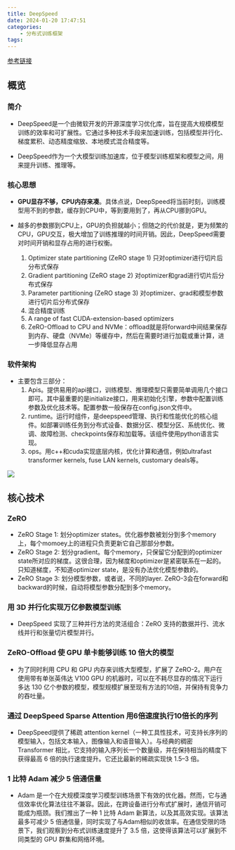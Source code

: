 ```yaml
---
title: DeepSpeed
date: 2024-01-20 17:47:51
categories:
    - 分布式训练框架
tags:
---
```


[参考链接](https://blog.csdn.net/zwqjoy/article/details/130732601)

## 概览

### 简介

- DeepSpeed是一个由微软开发的开源深度学习优化库，旨在提高大规模模型训练的效率和可扩展性。它通过多种技术手段来加速训练，包括模型并行化、梯度累积、动态精度缩放、本地模式混合精度等。

- DeepSpeed作为一个大模型训练加速库，位于模型训练框架和模型之间，用来提升训练、推理等。

### 核心思想
- **GPU显存不够，CPU内存来凑**。具体点说，DeepSpeed将当前时刻，训练模型用不到的参数，缓存到CPU中，等到要用到了，再从CPU挪到GPU。
- 越多的参数挪到CPU上，GPU的负担就越小；但随之的代价就是，更为频繁的CPU，GPU交互，极大增加了训练推理的时间开销。因此，DeepSpeed需要对时间开销和显存占用的进行权衡。

    1. Optimizer state partitioning (ZeRO stage 1)  只对optimizer进行切片后分布式保存
    2. Gradient partitioning (ZeRO stage 2)   对optimizer和grad进行切片后分布式保存
    3. Parameter partitioning (ZeRO stage 3)  对optimizer、grad和模型参数进行切片后分布式保存
    4. 混合精度训练
    5. A range of fast CUDA-extension-based optimizers
    6. ZeRO-Offload to CPU and NVMe：offload就是将forward中间结果保存到内存、硬盘（NVMe）等缓存中，然后在需要时进行加载或重计算，进一步降低显存占用

### 软件架构

- 主要包含三部分：
    1. Apis。提供易用的api接口，训练模型、推理模型只需要简单调用几个接口即可。其中最重要的是initialize接口，用来初始化引擎，参数中配置训练参数及优化技术等。配置参数一般保存在config.json文件中。
    2. runtime。运行时组件，是deepspeed管理、执行和性能优化的核心组件。如部署训练任务到分布式设备、数据分区、模型分区、系统优化、微调、故障检测、checkpoints保存和加载等。该组件使用python语言实现。
    3. ops。用c++和cuda实现底层内核，优化计算和通信，例如ultrafast transformer kernels, fuse LAN kernels, customary deals等。

![](/img/note/202402282209.png)

## 核心技术

### ZeRO

- ZeRO Stage 1: 划分optimizer states。优化器参数被划分到多个memory上，每个momoey上的进程只负责更新它自己那部分参数。
- ZeRO Stage 2: 划分gradient。每个memory，只保留它分配到的optimizer state所对应的梯度。这很合理，因为梯度和optimizer是紧密联系在一起的。只知道梯度，不知道optimizer state，是没有办法优化模型参数的。
- ZeRO Stage 3: 划分模型参数，或者说，不同的layer. ZeRO-3会在forward和backward的时候，自动将模型参数分配到多个memory。

### 用 3D 并行化实现万亿参数模型训练

- DeepSpeed 实现了三种并行方法的灵活组合：ZeRO 支持的数据并行、流水线并行和张量切片模型并行。

### ZeRO-Offload 使 GPU 单卡能够训练 10 倍大的模型

- 为了同时利用 CPU 和 GPU 内存来训练大型模型，扩展了 ZeRO-2。用户在使用带有单张英伟达 V100 GPU 的机器时，可以在不耗尽显存的情况下运行多达 130 亿个参数的模型，模型规模扩展至现有方法的10倍，并保持有竞争力的吞吐量。

### 通过 DeepSpeed Sparse Attention 用6倍速度执行10倍长的序列

- DeepSpeed提供了稀疏 attention kernel（一种工具性技术，可支持长序列的模型输入，包括文本输入，图像输入和语音输入）。与经典的稠密 Transformer 相比，它支持的输入序列长一个数量级，并在保持相当的精度下获得最高 6 倍的执行速度提升。它还比最新的稀疏实现快 1.5–3 倍。

### 1 比特 Adam 减少 5 倍通信量
- Adam 是一个在大规模深度学习模型训练场景下有效的优化器。然而，它与通信效率优化算法往往不兼容。因此，在跨设备进行分布式扩展时，通信开销可能成为瓶颈。我们推出了一种 1 比特 Adam 新算法，以及其高效实现。该算法最多可减少 5 倍通信量，同时实现了与Adam相似的收敛率。在通信受限的场景下，我们观察到分布式训练速度提升了 3.5 倍，这使得该算法可以扩展到不同类型的 GPU 群集和网络环境。

